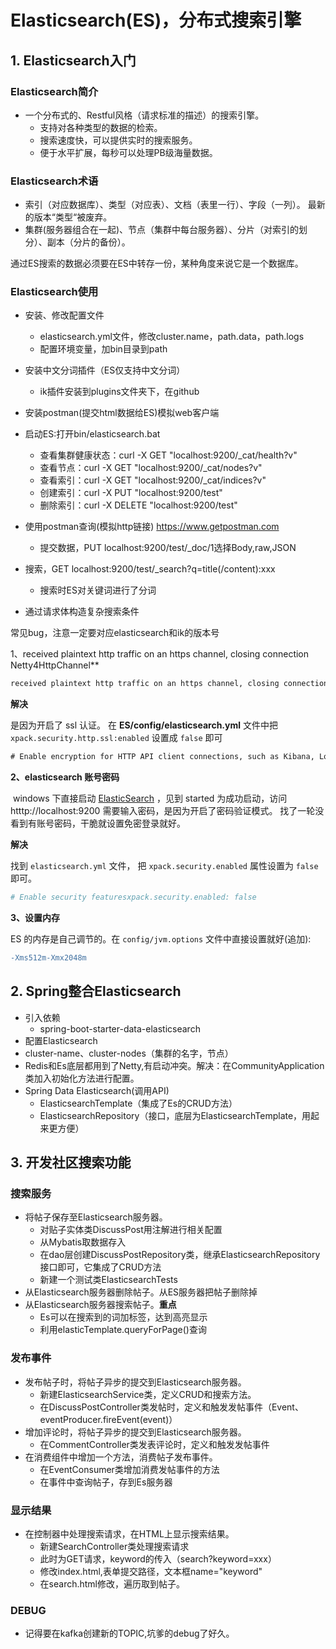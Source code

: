# Elasticsearch(ES)，分布式搜索引擎

## 1. Elasticsearch入门

###  Elasticsearch简介

- 一个分布式的、Restful风格（请求标准的描述）的搜索引擎。
  - 支持对各种类型的数据的检索。
  - 搜索速度快，可以提供实时的搜索服务。
  - 便于水平扩展，每秒可以处理PB级海量数据。

### Elasticsearch术语

- 索引（对应数据库）、类型（对应表）、文档（表里一行）、字段（一列）。   最新的版本“类型“被废弃。                                                                                                                                                                                                                                                                                                                                                                                                                               
- 集群(服务器组合在一起)、节点（集群中每台服务器）、分片（对索引的划分）、副本（分片的备份）。

通过ES搜索的数据必须要在ES中转存一份，某种角度来说它是一个数据库。

### Elasticsearch使用

* 安装、修改配置文件
  * elasticsearch.yml文件，修改cluster.name，path.data，path.logs
  * 配置环境变量，加bin目录到path
* 安装中文分词插件（ES仅支持中文分词）
  * ik插件安装到plugins文件夹下，在github
* 安装postman(提交html数据给ES)模拟web客户端
* 启动ES:打开bin/elasticsearch.bat
  * 查看集群健康状态：curl -X GET "localhost:9200/_cat/health?v"
  * 查看节点：curl -X GET "localhost:9200/_cat/nodes?v"
  * 查看索引：curl -X GET "localhost:9200/_cat/indices?v"
  * 创建索引：curl -X PUT "localhost:9200/test"
  * 删除索引：curl -X DELETE "localhost:9200/test"

* 使用postman查询(模拟http链接) https://www.getpostman.com

  * 提交数据，PUT localhost:9200/test/_doc/1选择Body,raw,JSON
* 搜索，GET localhost:9200/test/_search?q=title(/content):xxx
  * 搜索时ES对关键词进行了分词
* 通过请求体构造复杂搜索条件

常见bug，注意一定要对应elasticsearch和ik的版本号

1、received plaintext http traffic on an https channel, closing connection Netty4HttpChannel**

```bash
received plaintext http traffic on an https channel, closing connection Netty4HttpChannel{localAddress=/[0:0:0:0:0:0:0:1]:9200, remoteAddress=/[0:0:0:0:0:0:0:1]:55367}
```

**解决**

是因为开启了 ssl 认证。
在 **ES/config/elasticsearch.yml** 文件中把 `xpack.security.http.ssl:enabled` 设置成 `false` 即可

```XML
# Enable encryption for HTTP API client connections, such as Kibana, Logstash, and Agentsxpack.security.http.ssl:  enabled: false  keystore.path: certs/http.p12
```

**2、elasticsearch 账号密码**

​    windows 下直接启动 [ElasticSearch](https://so.csdn.net/so/search?q=ElasticSearch&spm=1001.2101.3001.7020) ，见到 started 为成功启动，访问 htttp://localhost:9200 需要输入密码，是因为开启了密码验证模式。
找了一轮没看到有账号密码，干脆就设置免密登录就好。

**解决**

找到 `elasticsearch.yml` 文件， 把 `xpack.security.enabled` 属性设置为 `false` 即可。

```ruby
# Enable security featuresxpack.security.enabled: false
```

**3、设置内存**

ES 的内存是自己调节的。在 `config/jvm.options` 文件中直接设置就好(追加):

```diff
-Xms512m-Xmx2048m
```

## 2. Spring整合Elasticsearch

* 引入依赖
  * spring-boot-starter-data-elasticsearch
*  配置Elasticsearch
  * cluster-name、cluster-nodes（集群的名字，节点）
  * Redis和Es底层都用到了Netty,有启动冲突。解决：在CommunityApplication类加入初始化方法进行配置。
* Spring Data Elasticsearch(调用API)
  * ElasticsearchTemplate（集成了Es的CRUD方法）
  * ElasticsearchRepository（接口，底层为ElasticsearchTemplate，用起来更方便）

## 3. 开发社区搜索功能

### 搜索服务

- 将帖子保存至Elasticsearch服务器。
  - 对贴子实体类DiscussPost用注解进行相关配置
  - 从Mybatis取数据存入
  - 在dao层创建DiscussPostRepository类，继承ElasticsearchRepository接口即可，它集成了CRUD方法
  - 新建一个测试类ElasticsearchTests
- 从Elasticsearch服务器删除帖子。从ES服务器把帖子删除掉
- 从Elasticsearch服务器搜索帖子。**重点**
  - Es可以在搜索到的词加标签，达到高亮显示
  - 利用elasticTemplate.queryForPage()查询

### 发布事件

- 发布帖子时，将帖子异步的提交到Elasticsearch服务器。
  - 新建ElasticsearchService类，定义CRUD和搜索方法。
  - 在DiscussPostController类发帖时，定义和触发发帖事件（Event、eventProducer.fireEvent(event)）
- 增加评论时，将帖子异步的提交到Elasticsearch服务器。
  - 在CommentController类发表评论时，定义和触发发帖事件
- 在消费组件中增加一个方法，消费帖子发布事件。
  - 在EventConsumer类增加消费发帖事件的方法
  - 在事件中查询帖子，存到Es服务器

### 显示结果

- 在控制器中处理搜索请求，在HTML上显示搜索结果。
  - 新建SearchController类处理搜索请求
  - 此时为GET请求，keyword的传入（search?keyword=xxx）
  - 修改index.html,表单提交路径，文本框name="keyword"
  - 在search.html修改，遍历取到帖子。

### DEBUG

* 记得要在kafka创建新的TOPIC,坑爹的debug了好久。

